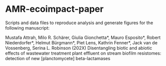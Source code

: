 # AMR-ecoimpact-paper
Scripts and data files to reproduce analysis and generate figures for the following manuscript:

Mustafa Attrah, Milo R. Schärer, Giulia Gionchetta*, Mauro Esposito*, Robert Niederdorfer*, Helmut Bürgmann*, Piet Lens, Kathrin Fenner*, Jack van de Vossenberg, Serina L. Robinson (202X) Disentangling biotic and abiotic effects of wastewater treatment plant effluent on stream biofilm resistomes: detection of new [planctomycete] beta-lactamases
